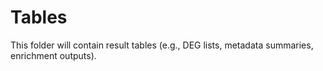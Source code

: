 # Tables  
This folder will contain result tables (e.g., DEG lists, metadata summaries, enrichment outputs).
